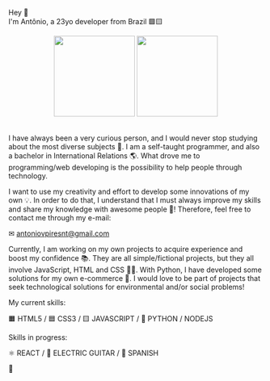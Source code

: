 Hey 👋 <br> 
I'm Antônio, a 23yo developer from Brazil 🟩🟨

<div align="center">
  <a href="https://github.com/antoniovpires"></a>
  <img height="160em" src="https://github-readme-stats.vercel.app/api?username=antoniovpires&show_icons=true&theme=noctis_minimus&include_all_commits=true&count_private=true"/>
  <img height="160em" src="https://github-readme-stats.vercel.app/api/top-langs/?username=antoniovpires&layout=compact&langs_count=4&theme=noctis_minimus"/>
</div>
<br>

I have always been a very curious person, and I would never stop studying about the most diverse subjects 🧐. I am a self-taught programmer, and also a bachelor in International Relations 🌎. What drove me to programming/web developing is the possibility to help people through technology. 
  
I want to use my creativity and effort to develop some innovations of my own 💡. In order to do that, I understand that I must always improve my skills and share my knowledge with awesome people 🤝! Therefore, feel free to contact me through my e-mail:
  
✉ antoniovpiresnt@gmail.com

Currently, I am working on my own projects to acquire experience and boost my confidence 📚. They are all simple/fictional projects, but they all involve JavaScript, HTML and CSS 👨‍💻. With Python, I have developed some solutions for my own e-commerce 🛒. I would love to be part of projects that seek technological solutions for environmental and/or social problems!


My current skills:

🟧 HTML5 / 🟦 CSS3 / 🟨 JAVASCRIPT / 🐍 PYTHON / NODEJS

Skills in progress:

⚛ REACT / 🎸 ELECTRIC GUITAR / 🦙 SPANISH

🖖
